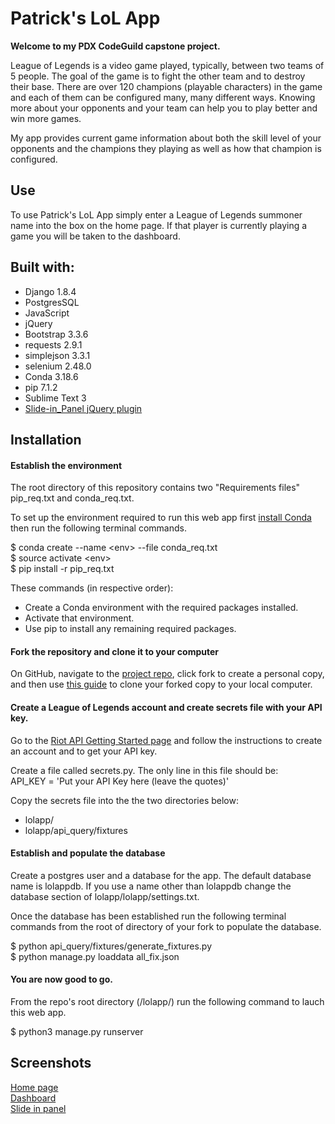 
# Patrick's LoL App
__Welcome to my PDX CodeGuild capstone project.__

League of Legends is a video game played, typically, between two teams of 5 people.  The goal of the game is to fight the other team and to destroy their base.  There are over 120 champions (playable characters) in the game and each of them can be configured many, many different ways.  Knowing more about your opponents and your team can help you to play better and win more games.

My app provides current game information about both the skill level of your opponents and the champions they playing as well as how that champion is configured.

Use
-----
To use Patrick's LoL App simply enter a League of Legends summoner name into the box on the home page.  If that player is currently playing a game you will be taken to the dashboard.

Built with:
-----
* Django 1.8.4
* PostgresSQL
* JavaScript
* jQuery
* Bootstrap 3.3.6
* requests 2.9.1
* simplejson 3.3.1
* selenium 2.48.0
* Conda 3.18.6
* pip 7.1.2
* Sublime Text 3
* [Slide-in_Panel jQuery plugin](https://codyhouse.co/gem/css-slide-in-panel/)

Installation
-----

#### Establish the environment
The root directory of this repository contains two "Requirements files" pip_req.txt and conda_req.txt.

To set up the environment required to run this web app first [install Conda](http://conda.pydata.org/docs/install/quick.html) then run the following terminal commands.  


$ conda create --name \<env> --file conda_req.txt  
$ source activate \<env>  
$ pip install -r pip_req.txt

These commands (in respective order):  
* Create a Conda environment with the required packages installed.  
* Activate that environment.  
* Use pip to install any remaining required packages.  

#### Fork the repository and clone it to your computer

On GitHub, navigate to the [project repo](https://github.com/Pjmcnally/lolapp), click fork to create a personal copy, and then use [this guide](https://help.github.com/articles/fork-a-repo/) to clone your forked copy to your local computer.

#### Create a League of Legends account and create secrets file with your API key.

Go to the [Riot API Getting Started page](https://developer.riotgames.com/docs/getting-started) and follow the instructions to create an account and to get your API key.

Create a file called secrets.py.  The only line in this file should be:  
 API_KEY = 'Put your API Key here (leave the quotes)'

 Copy the secrets file into the the two directories below:
 * lolapp/
 * lolapp/api_query/fixtures

#### Establish and populate the database

Create a postgres user and a database for the app.  The default database name is lolappdb.  If you use a name other than lolappdb change the database section of lolapp/lolapp/settings.txt.

Once the database has been established run the following terminal commands from the root of directory of your fork to populate the database.  

$ python api_query/fixtures/generate_fixtures.py  
$ python manage.py loaddata all_fix.json

#### You are now good to go.

From the repo's root directory (/lolapp/) run the following command to lauch this web app.

$ python3 manage.py runserver

Screenshots
-----
[Home page](https://github.com/Pjmcnally/lolapp/blob/master/screenshots/Patricks%20LoL%20App%20Home.png)  
[Dashboard](https://github.com/Pjmcnally/lolapp/blob/master/screenshots/Patricks%20lol%20app%20dashboard.png)  
[Slide in panel](https://github.com/Pjmcnally/lolapp/blob/master/screenshots/Patricks%20LoL%20app%20slide%20in.png)
